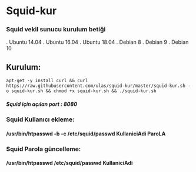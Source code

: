 # Squid-kur
### Squid vekil sunucu kurulum betiği
. Ubuntu 14.04
. Ubuntu 16.04
. Ubuntu 18.04
. Debian 8
. Debian 9
. Debian 10
## Kurulum:
```
apt-get -y install curl && curl  https://raw.githubusercontent.com/ulas/squid-kur/master/squid-kur.sh -o squid-kur.sh && chmod +x squid-kur.sh && ./squid-kur.sh
```
##### Squid için açılan port : 8080

### Squid Kullanıcı ekleme:
#### /usr/bin/htpasswd -b -c /etc/squid/passwd KullaniciAdi ParoLA
### Squid Parola güncelleme:
#### /usr/bin/htpasswd /etc/squid/passwd KullaniciAdi
